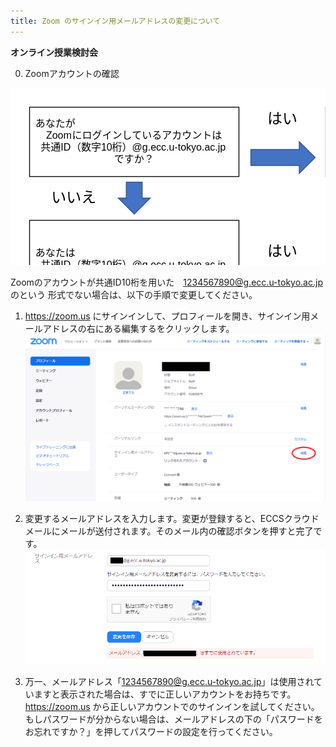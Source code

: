 ```yaml
---
title: Zoom のサインイン用メールアドレスの変更について
---
```

**オンライン授業検討会**

0. Zoomアカウントの確認

<svg
   xmlns:dc="http://purl.org/dc/elements/1.1/"
   xmlns:cc="http://creativecommons.org/ns#"
   xmlns:rdf="http://www.w3.org/1999/02/22-rdf-syntax-ns#"
   xmlns:svg="http://www.w3.org/2000/svg"
   xmlns="http://www.w3.org/2000/svg"
   xmlns:xlink="http://www.w3.org/1999/xlink"
   xmlns:sodipodi="http://sodipodi.sourceforge.net/DTD/sodipodi-0.dtd"
   xmlns:inkscape="http://www.inkscape.org/namespaces/inkscape"
   width="1280"
   height="720"
   overflow="hidden"
   version="1.1"
   id="svg1065"
   sodipodi:docname="Zoomのアカウント変更フロー.svg"
   inkscape:version="1.0.1 (3bc2e813f5, 2020-09-07)">
  <metadata
     id="metadata1069">
    <rdf:RDF>
      <cc:Work
         rdf:about="">
        <dc:format>image/svg+xml</dc:format>
        <dc:type
           rdf:resource="http://purl.org/dc/dcmitype/StillImage" />
        <dc:title></dc:title>
      </cc:Work>
    </rdf:RDF>
  </metadata>
  <sodipodi:namedview
     pagecolor="#ffffff"
     bordercolor="#666666"
     borderopacity="1"
     objecttolerance="10"
     gridtolerance="10"
     guidetolerance="10"
     inkscape:pageopacity="0"
     inkscape:pageshadow="2"
     inkscape:window-width="1322"
     inkscape:window-height="768"
     id="namedview1067"
     showgrid="false"
     inkscape:zoom="0.6875"
     inkscape:cx="398.41605"
     inkscape:cy="360"
     inkscape:window-x="0"
     inkscape:window-y="0"
     inkscape:window-maximized="0"
     inkscape:current-layer="g1063" />
  <defs
     id="defs955">
    <clipPath
       id="clip0">
      <rect
         x="0"
         y="0"
         width="1280"
         height="720"
         id="rect952" />
    </clipPath>
  </defs>
  <g
     clip-path="url(#clip0)"
     id="g1063">
    <rect
       x="0"
       y="0"
       width="1280"
       height="720"
       fill="#FFFFFF"
       id="rect957" />
    <rect
       x="30.5001"
       y="30.5001"
       width="335"
       height="111"
       stroke="#000000"
       stroke-width="1.33333"
       stroke-miterlimit="8"
       fill="#FFFFFF"
       id="rect959" />
    <text
       font-family="Yu Gothic,Yu Gothic_MSFontService,sans-serif"
       font-weight="400"
       font-size="16"
       transform="translate(39.7798 62)"
       id="text975">あなたが<tspan
   x="17.1667"
   y="19"
   id="tspan961">Zoom</tspan><tspan
   x="58.8333"
   y="19"
   id="tspan963">にログインしているアカウントは</tspan><tspan
   x="8.5"
   y="38"
   id="tspan965">共通</tspan><tspan
   x="40.5"
   y="38"
   id="tspan967">ID</tspan><tspan
   x="57.1667"
   y="38"
   id="tspan969">（数字</tspan>10<tspan
   x="122.833"
   y="38"
   id="tspan971">桁）</tspan>@g.ecc.u-tokyo.ac.jp <tspan
   x="126"
   y="57"
   id="tspan973">ですか？</tspan></text>
    <path
       d="M384.5 98.25 462 98.25 462 85.5001 487.5 111 462 136.5 462 123.75 384.5 123.75Z"
       stroke="#2F528F"
       stroke-width="1.33333"
       stroke-miterlimit="8"
       fill="#4472C4"
       fill-rule="evenodd"
       id="path977" />
    <text
       font-family="Yu Gothic,Yu Gothic_MSFontService,sans-serif"
       font-weight="400"
       font-size="24"
       transform="translate(410.953 57)"
       id="text979">はい</text>
    <rect
       x="504.5"
       y="30.5001"
       width="299"
       height="111"
       stroke="#000000"
       stroke-width="1.33333"
       stroke-miterlimit="8"
       fill="#FFFFFF"
       id="rect981" />
    <text
       font-family="Yu Gothic,Yu Gothic_MSFontService,sans-serif"
       font-weight="400"
       font-size="16"
       transform="translate(589.381 62)"
       id="text989">正しい東京大学の<tspan
   x="-12.8333"
   y="19"
   id="tspan983">Zoom</tspan><tspan
   x="28.8333"
   y="19"
   id="tspan985">アカウントです</tspan><tspan
   x="-64"
   y="57"
   id="tspan987">ライセンス済みか確認してください</tspan></text>
    <rect
       x="30.5001"
       y="211.5"
       width="335"
       height="202"
       stroke="#000000"
       stroke-width="1.33333"
       stroke-miterlimit="8"
       fill="#FFFFFF"
       id="rect991" />
    <text
       font-family="Yu Gothic,Yu Gothic_MSFontService,sans-serif"
       font-weight="400"
       font-size="16"
       transform="translate(39.7798 269)"
       id="text1009">あなたは<tspan
   x="8.5"
   y="19"
   id="tspan993">共通</tspan><tspan
   x="40.5"
   y="19"
   id="tspan995">ID</tspan><tspan
   x="57.1667"
   y="19"
   id="tspan997">（数字</tspan>10<tspan
   x="122.833"
   y="19"
   id="tspan999">桁）</tspan>@g.ecc.u-tokyo.ac.jp <tspan
   x="38"
   y="38"
   id="tspan1001">のアカウントを持っていますか</tspan>？<tspan
   x="22"
   y="76"
   id="tspan1003">分からなければ、</tspan><tspan
   fill="#0563C1"
   x="150"
   y="76"
   id="tspan1005">アカウント</tspan><tspan
   fill="#0563C1"
   x="230"
   y="76"
   id="tspan1007">チェック</tspan></text>
    <a
       id="a1071"
       xlink:href="https://forms.office.com/Pages/ResponsePage.aspx?id=T6978HAr10eaAgh1yvlMhHUY5ws7h1xGr9koV-KGC8RUQkgxNlJGR1NTSFFETU8yVDY1VzI2Uk1ETC4u">
      <path
         d="M189.78 347.159 261.78 347.159 333.78 347.159 333.78 348.159 261.78 348.159 189.78 348.159Z"
         fill="#0563C1"
         fill-rule="evenodd"
         id="path1011" />
    </a>
    <text
       fill="#0563C1"
       font-family="Yu Gothic,Yu Gothic_MSFontService,sans-serif"
       font-weight="400"
       font-size="16"
       transform="translate(85.7798 365)"
       id="text1015">フォーム<tspan
   fill="#000000"
   x="64"
   y="0"
   id="tspan1013">で確認してください。</tspan></text>
    <path
       d="M85.7798 367.159 149.78 367.159 149.78 368.159 85.7798 368.159Z"
       fill="#0563C1"
       fill-rule="evenodd"
       id="path1017" />
    <path
       d="M210.75 150.5 210.75 176 223.5 176 198 201.5 172.5 176 185.25 176 185.25 150.5Z"
       stroke="#2F528F"
       stroke-width="1.33333"
       stroke-miterlimit="8"
       fill="#4472C4"
       fill-rule="evenodd"
       id="path1019" />
    <text
       font-family="Yu Gothic,Yu Gothic_MSFontService,sans-serif"
       font-weight="400"
       font-size="24"
       transform="translate(65.2786 183)"
       id="text1023">いいえ<tspan
   x="345.674"
   y="86"
   id="tspan1021">はい</tspan></text>
    <rect
       x="505.5"
       y="211.5"
       width="335"
       height="202"
       stroke="#000000"
       stroke-width="1.33333"
       stroke-miterlimit="8"
       fill="#FFFFFF"
       id="rect1025" />
    <text
       font-family="Yu Gothic,Yu Gothic_MSFontService,sans-serif"
       font-weight="400"
       font-size="16"
       transform="translate(514.71 269)"
       id="text1035">あなたが現在使っているアカウントはID<tspan
   x="288.667"
   y="0"
   id="tspan1027">を</tspan><tspan
   x="0"
   y="19"
   id="tspan1029">変更する必要があります。</tspan><tspan
   x="0"
   y="38"
   id="tspan1031">変更</tspan>するには<tspan
   fill="#0563C1"
   x="96"
   y="38"
   id="tspan1033">アカウント削除フォーム</tspan>から</text>
    <a
       id="a1074"
       xlink:href="https://forms.office.com/Pages/ResponsePage.aspx?id=T6978HAr10eaAgh1yvlMhHUY5ws7h1xGr9koV-KGC8RUQkgxNlJGR1NTSFFETU8yVDY1VzI2Uk1ETC4u">
      <path
         d="M610.71 309.159 669.377 309.159 728.044 309.159 786.71 309.159 786.71 310.159 728.044 310.159 669.377 310.159 610.71 310.159Z"
         fill="#0563C1"
         fill-rule="evenodd"
         id="path1037" />
    </a>
    <text
       font-family="Yu Gothic,Yu Gothic_MSFontService,sans-serif"
       font-weight="400"
       font-size="16"
       transform="translate(514.71 326)"
       id="text1049">使っていない共通ID<tspan
   x="144.667"
   y="0"
   id="tspan1039">のアカウントを削除し</tspan><tspan
   x="0"
   y="19"
   id="tspan1041">ます。</tspan><tspan
   x="0"
   y="39"
   id="tspan1043">続いて下の手順で変更します。</tspan><tspan
   font-size="24"
   x="-449.432"
   y="129"
   id="tspan1045">いい</tspan><tspan
   font-size="24"
   x="-401.432"
   y="129"
   id="tspan1047">え</tspan></text>
    <path
       d="M382.5 325.25 460 325.25 460 312.5 485.5 338 460 363.5 460 350.75 382.5 350.75Z"
       stroke="#2F528F"
       stroke-width="1.33333"
       stroke-miterlimit="8"
       fill="#4472C4"
       fill-rule="evenodd"
       id="path1051" />
    <path
       d="M210.75 423.5 210.75 449 223.5 449 198 474.5 172.5 449 185.25 449 185.25 423.5Z"
       stroke="#2F528F"
       stroke-width="1.33333"
       stroke-miterlimit="8"
       fill="#4472C4"
       fill-rule="evenodd"
       id="path1053" />
    <rect
       x="30.5001"
       y="490.5"
       width="335"
       height="110"
       stroke="#000000"
       stroke-width="1.33333"
       stroke-miterlimit="8"
       fill="#FFFFFF"
       id="rect1055" />
    <text
       font-family="Yu Gothic,Yu Gothic_MSFontService,sans-serif"
       font-weight="400"
       font-size="16"
       transform="translate(39.7798 531)"
       id="text1061">あなたが現在使っているアカウントはIDを<tspan
   x="0"
   y="19"
   id="tspan1057">変更する必要があります。下の手順で変更</tspan><tspan
   x="0"
   y="38"
   id="tspan1059">してください。</tspan></text>
  </g>
</svg>

Zoomのアカウントが共通ID10桁を用いた　1234567890@g.ecc.u-tokyo.ac.jp　のという
形式でない場合は、以下の手順で変更してください。

1. https://zoom.us にサインインして、プロフィールを開き、サインイン用メールアドレスの右にある編集するをクリックします。
![zoom-signinaddress](image/zoom-signinaddress.png)

2. 変更するメールアドレスを入力します。変更が登録すると、ECCSクラウドメールにメールが送付されます。そのメール内の確認ボタンを押すと完了です。
![zoom-signinaddress-error](image/zoom-signinaddress-error.png)

3. 万一、メールアドレス「1234567890@g.ecc.u-tokyo.ac.jp」は使用されていますと表示された場合は、すでに正しいアカウントをお持ちです。https://zoom.us から正しいアカウントでのサインインを試してください。もしパスワードが分からない場合は、メールアドレスの下の「パスワードをお忘れですか？」を押してパスワードの設定を行ってください。